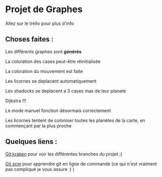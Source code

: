 Projet de Graphes
=================
Allez sur le trello pour plus d'info

Choses faites : 
---------------
Les différents graphes sont **générés**

La coloration des cases peut-être réinitialisée

La coloration du mouvement est faite

Les licornes se deplacent automatiquement

Les shadocks se deplacent a 3 cases max de leur planete

Dijkstra !!!

Le mode manuel fonction désormais correctement

Les licornes tentent de coloniser toutes les planètes de la carte, en commençant par la plus proche

Quelques liens :
----------------
[Git kraken](https://www.gitkraken.com/) pour voir les différentes branches du projet ;)

[Git scm](https://git-scm.com/) pour apprendre git en ligne de commande (ce qui n'est vraiment pas compliqué je vous assure :) )

